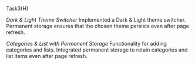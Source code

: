 Task3(H)

*Dark & Light Theme Switcher*
Implemented a Dark & Light theme switcher.
Permanent storage ensures that the chosen theme persists even after page refresh.

*Categories & List with Permanent Storage*
Functionality for adding categories and lists.
Integrated permanent storage to retain categories and list items even after page refresh.
